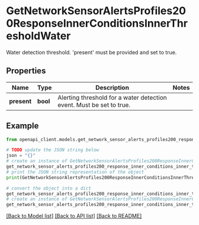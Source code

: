 # GetNetworkSensorAlertsProfiles200ResponseInnerConditionsInnerThresholdWater

Water detection threshold. 'present' must be provided and set to true.

## Properties

Name | Type | Description | Notes
------------ | ------------- | ------------- | -------------
**present** | **bool** | Alerting threshold for a water detection event. Must be set to true. | 

## Example

```python
from openapi_client.models.get_network_sensor_alerts_profiles200_response_inner_conditions_inner_threshold_water import GetNetworkSensorAlertsProfiles200ResponseInnerConditionsInnerThresholdWater

# TODO update the JSON string below
json = "{}"
# create an instance of GetNetworkSensorAlertsProfiles200ResponseInnerConditionsInnerThresholdWater from a JSON string
get_network_sensor_alerts_profiles200_response_inner_conditions_inner_threshold_water_instance = GetNetworkSensorAlertsProfiles200ResponseInnerConditionsInnerThresholdWater.from_json(json)
# print the JSON string representation of the object
print(GetNetworkSensorAlertsProfiles200ResponseInnerConditionsInnerThresholdWater.to_json())

# convert the object into a dict
get_network_sensor_alerts_profiles200_response_inner_conditions_inner_threshold_water_dict = get_network_sensor_alerts_profiles200_response_inner_conditions_inner_threshold_water_instance.to_dict()
# create an instance of GetNetworkSensorAlertsProfiles200ResponseInnerConditionsInnerThresholdWater from a dict
get_network_sensor_alerts_profiles200_response_inner_conditions_inner_threshold_water_from_dict = GetNetworkSensorAlertsProfiles200ResponseInnerConditionsInnerThresholdWater.from_dict(get_network_sensor_alerts_profiles200_response_inner_conditions_inner_threshold_water_dict)
```
[[Back to Model list]](../README.md#documentation-for-models) [[Back to API list]](../README.md#documentation-for-api-endpoints) [[Back to README]](../README.md)


